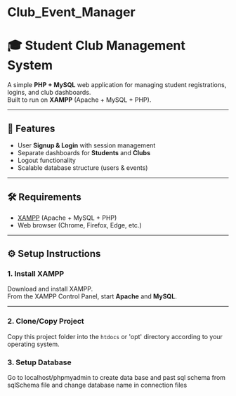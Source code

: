 # Club_Event_Manager
# 🎓 Student Club Management System

A simple **PHP + MySQL** web application for managing student registrations, logins, and club dashboards.  
Built to run on **XAMPP** (Apache + MySQL + PHP).

---

## 🚀 Features
- User **Signup & Login** with session management  
- Separate dashboards for **Students** and **Clubs**  
- Logout functionality  
- Scalable database structure (users & events)  

---

## 🛠️ Requirements
- [XAMPP](https://www.apachefriends.org/download.html) (Apache + MySQL + PHP)  
- Web browser (Chrome, Firefox, Edge, etc.)  

---

## ⚙️ Setup Instructions

### 1. Install XAMPP
Download and install XAMPP.  
From the XAMPP Control Panel, start **Apache** and **MySQL**.  

---

### 2. Clone/Copy Project
Copy this project folder into the `htdocs` or 'opt' directory according to your operating system.  

### 3. Setup Database
Go to localhost/phpmyadmin to create data base and past sql schema from sqlSchema file and change database name in connection files

